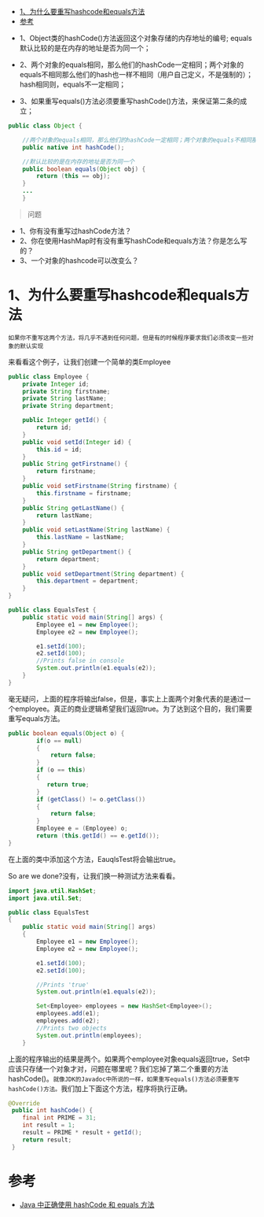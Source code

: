 
<!-- TOC -->

- [1、为什么要重写hashcode和equals方法](#1为什么要重写hashcode和equals方法)
- [参考](#参考)

<!-- /TOC -->


- 1、Object类的hashCode()方法返回这个对象存储的内存地址的编号; equals默认比较的是在内存的地址是否为同一个；

- 2、两个对象的equals相同，那么他们的hashCode一定相同；两个对象的equals不相同那么他们的hash也一样不相同（用户自己定义，不是强制的）；hash相同则，equals不一定相同；

- 3、如果重写equals()方法必须要重写hashCode()方法，来保证第二条的成立；

```java
public class Object {

    //两个对象的equals相同，那么他们的hashCode一定相同；两个对象的equals不相同那么他们的hash也一样不相同（用户自己定义，不是强制的）；hash相同则，equals不一定相同；
 	public native int hashCode();

    //默认比较的是在内存的地址是否为同一个
 	public boolean equals(Object obj) {
        return (this == obj);
    }
    ...
    }
```

> 问题

- 1、你有没有重写过hashCode方法？
- 2、你在使用HashMap时有没有重写hashCode和equals方法？你是怎么写的？
- 3、一个对象的hashcode可以改变么？



# 1、为什么要重写hashcode和equals方法

`如果你不重写这两个方法，将几乎不遇到任何问题，但是有的时候程序要求我们必须改变一些对象的默认实现`

来看看这个例子，让我们创建一个简单的类Employee

```java
public class Employee {
    private Integer id;
    private String firstname;
    private String lastName;
    private String department;

    public Integer getId() {
        return id;
    }
    public void setId(Integer id) {
        this.id = id;
    }
    public String getFirstname() {
        return firstname;
    }
    public void setFirstname(String firstname) {
        this.firstname = firstname;
    }
    public String getLastName() {
        return lastName;
    }
    public void setLastName(String lastName) {
        this.lastName = lastName;
    }
    public String getDepartment() {
        return department;
    }
    public void setDepartment(String department) {
        this.department = department;
    }
}

public class EqualsTest {
    public static void main(String[] args) {
        Employee e1 = new Employee();
        Employee e2 = new Employee();

        e1.setId(100);
        e2.setId(100);
        //Prints false in console
        System.out.println(e1.equals(e2));
    }
}
```

毫无疑问，上面的程序将输出false，但是，事实上上面两个对象代表的是通过一个employee。真正的商业逻辑希望我们返回true。为了达到这个目的，我们需要重写equals方法。

```java
public boolean equals(Object o) {
        if(o == null)
        {
            return false;
        }
        if (o == this)
        {
           return true;
        }
        if (getClass() != o.getClass())
        {
            return false;
        }
        Employee e = (Employee) o;
        return (this.getId() == e.getId());
}
```

在上面的类中添加这个方法，EauqlsTest将会输出true。

So are we done?没有，让我们换一种测试方法来看看。


```java
import java.util.HashSet;
import java.util.Set;

public class EqualsTest
{
    public static void main(String[] args)
    {
        Employee e1 = new Employee();
        Employee e2 = new Employee();

        e1.setId(100);
        e2.setId(100);

        //Prints 'true'
        System.out.println(e1.equals(e2));

        Set<Employee> employees = new HashSet<Employee>();
        employees.add(e1);
        employees.add(e2);
        //Prints two objects
        System.out.println(employees);
    }
```
上面的程序输出的结果是两个。如果两个employee对象equals返回true，Set中应该只存储一个对象才对，问题在哪里呢？我们忘掉了第二个重要的方法hashCode()。`就像JDK的Javadoc中所说的一样，如果重写equals()方法必须要重写hashCode()方法。`我们加上下面这个方法，程序将执行正确。


```java
@Override
 public int hashCode() {
    final int PRIME = 31;
    int result = 1;
    result = PRIME * result + getId();
    return result;
 }
```


# 参考

- [Java 中正确使用 hashCode 和 equals 方法](https://www.oschina.net/question/82993_75533)
